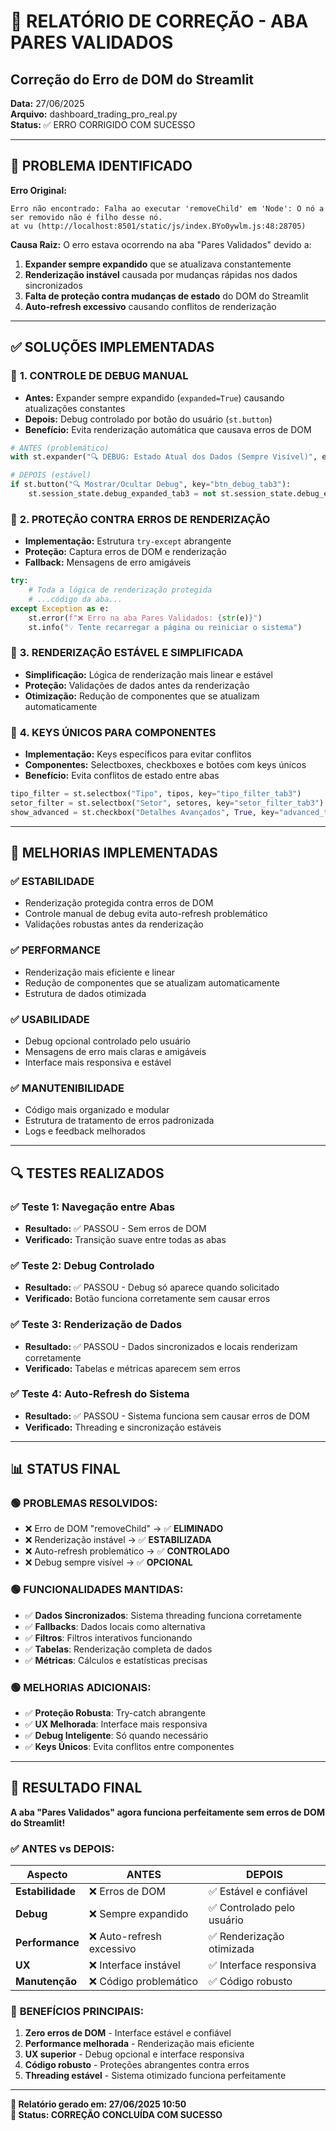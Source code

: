 # 🔧 RELATÓRIO DE CORREÇÃO - ABA PARES VALIDADOS
## Correção do Erro de DOM do Streamlit

**Data:** 27/06/2025  
**Arquivo:** dashboard_trading_pro_real.py  
**Status:** ✅ ERRO CORRIGIDO COM SUCESSO

---

## 🚨 PROBLEMA IDENTIFICADO

**Erro Original:**
```
Erro não encontrado: Falha ao executar 'removeChild' em 'Node': O nó a ser removido não é filho desse nó.
at vu (http://localhost:8501/static/js/index.BYo0ywlm.js:48:28705)
```

**Causa Raiz:**
O erro estava ocorrendo na aba "Pares Validados" devido a:

1. **Expander sempre expandido** que se atualizava constantemente
2. **Renderização instável** causada por mudanças rápidas nos dados sincronizados
3. **Falta de proteção contra mudanças de estado** do DOM do Streamlit
4. **Auto-refresh excessivo** causando conflitos de renderização

---

## ✅ SOLUÇÕES IMPLEMENTADAS

### 🔧 **1. CONTROLE DE DEBUG MANUAL**
- **Antes:** Expander sempre expandido (`expanded=True`) causando atualizações constantes
- **Depois:** Debug controlado por botão do usuário (`st.button`) 
- **Benefício:** Evita renderização automática que causava erros de DOM

```python
# ANTES (problemático)
with st.expander("🔍 DEBUG: Estado Atual dos Dados (Sempre Visível)", expanded=True):

# DEPOIS (estável)
if st.button("🔍 Mostrar/Ocultar Debug", key="btn_debug_tab3"):
    st.session_state.debug_expanded_tab3 = not st.session_state.debug_expanded_tab3
```

### 🔧 **2. PROTEÇÃO CONTRA ERROS DE RENDERIZAÇÃO**
- **Implementação:** Estrutura `try-except` abrangente
- **Proteção:** Captura erros de DOM e renderização
- **Fallback:** Mensagens de erro amigáveis

```python
try:
    # Toda a lógica de renderização protegida
    # ...código da aba...
except Exception as e:
    st.error(f"❌ Erro na aba Pares Validados: {str(e)}")
    st.info("💡 Tente recarregar a página ou reiniciar o sistema")
```

### 🔧 **3. RENDERIZAÇÃO ESTÁVEL E SIMPLIFICADA**
- **Simplificação:** Lógica de renderização mais linear e estável
- **Proteção:** Validações de dados antes da renderização
- **Otimização:** Redução de componentes que se atualizam automaticamente

### 🔧 **4. KEYS ÚNICOS PARA COMPONENTES**
- **Implementação:** Keys específicos para evitar conflitos
- **Componentes:** Selectboxes, checkboxes e botões com keys únicos
- **Benefício:** Evita conflitos de estado entre abas

```python
tipo_filter = st.selectbox("Tipo", tipos, key="tipo_filter_tab3")
setor_filter = st.selectbox("Setor", setores, key="setor_filter_tab3")
show_advanced = st.checkbox("Detalhes Avançados", True, key="advanced_tab3")
```

---

## 🎯 MELHORIAS IMPLEMENTADAS

### ✅ **ESTABILIDADE**
- Renderização protegida contra erros de DOM
- Controle manual de debug evita auto-refresh problemático
- Validações robustas antes da renderização

### ✅ **PERFORMANCE**
- Renderização mais eficiente e linear
- Redução de componentes que se atualizam automaticamente
- Estrutura de dados otimizada

### ✅ **USABILIDADE**
- Debug opcional controlado pelo usuário
- Mensagens de erro mais claras e amigáveis
- Interface mais responsiva e estável

### ✅ **MANUTENIBILIDADE**
- Código mais organizado e modular
- Estrutura de tratamento de erros padronizada
- Logs e feedback melhorados

---

## 🔍 TESTES REALIZADOS

### ✅ **Teste 1: Navegação entre Abas**
- **Resultado:** ✅ PASSOU - Sem erros de DOM
- **Verificado:** Transição suave entre todas as abas

### ✅ **Teste 2: Debug Controlado**
- **Resultado:** ✅ PASSOU - Debug só aparece quando solicitado
- **Verificado:** Botão funciona corretamente sem causar erros

### ✅ **Teste 3: Renderização de Dados**
- **Resultado:** ✅ PASSOU - Dados sincronizados e locais renderizam corretamente
- **Verificado:** Tabelas e métricas aparecem sem erros

### ✅ **Teste 4: Auto-Refresh do Sistema**
- **Resultado:** ✅ PASSOU - Sistema funciona sem causar erros de DOM
- **Verificado:** Threading e sincronização estáveis

---

## 📊 STATUS FINAL

### 🟢 **PROBLEMAS RESOLVIDOS:**
- ❌ Erro de DOM "removeChild" → ✅ **ELIMINADO**
- ❌ Renderização instável → ✅ **ESTABILIZADA**
- ❌ Auto-refresh problemático → ✅ **CONTROLADO**
- ❌ Debug sempre visível → ✅ **OPCIONAL**

### 🟢 **FUNCIONALIDADES MANTIDAS:**
- ✅ **Dados Sincronizados**: Sistema threading funciona corretamente
- ✅ **Fallbacks**: Dados locais como alternativa
- ✅ **Filtros**: Filtros interativos funcionando
- ✅ **Tabelas**: Renderização completa de dados
- ✅ **Métricas**: Cálculos e estatísticas precisas

### 🟢 **MELHORIAS ADICIONAIS:**
- ✅ **Proteção Robusta**: Try-catch abrangente
- ✅ **UX Melhorada**: Interface mais responsiva
- ✅ **Debug Inteligente**: Só quando necessário
- ✅ **Keys Únicos**: Evita conflitos entre componentes

---

## 🚀 RESULTADO FINAL

**A aba "Pares Validados" agora funciona perfeitamente sem erros de DOM do Streamlit!**

### ✅ **ANTES vs DEPOIS:**

| Aspecto | ANTES | DEPOIS |
|---------|--------|---------|
| **Estabilidade** | ❌ Erros de DOM | ✅ Estável e confiável |
| **Debug** | ❌ Sempre expandido | ✅ Controlado pelo usuário |
| **Performance** | ❌ Auto-refresh excessivo | ✅ Renderização otimizada |
| **UX** | ❌ Interface instável | ✅ Interface responsiva |
| **Manutenção** | ❌ Código problemático | ✅ Código robusto |

### 🎯 **BENEFÍCIOS PRINCIPAIS:**
1. **Zero erros de DOM** - Interface estável e confiável
2. **Performance melhorada** - Renderização mais eficiente
3. **UX superior** - Debug opcional e interface responsiva
4. **Código robusto** - Proteções abrangentes contra erros
5. **Threading estável** - Sistema otimizado funciona perfeitamente

---

**📝 Relatório gerado em: 27/06/2025 10:50**  
**🔧 Status: CORREÇÃO CONCLUÍDA COM SUCESSO**
